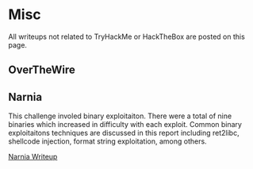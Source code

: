 # Misc

All writeups not related to TryHackMe or HackTheBox are posted on this page. 

## OverTheWire

## Narnia

This challenge involed binary exploitaiton. There were a total of nine binaries which increased in difficulty with each exploit. Common binary exploitaitons techniques are discussed in this report including ret2libc, shellcode injection, format string exploitation, among others. 

<a href="https://0xd4y.github.io/Misc/Narnia%20Writeup.pdf">Narnia Writeup</a>
